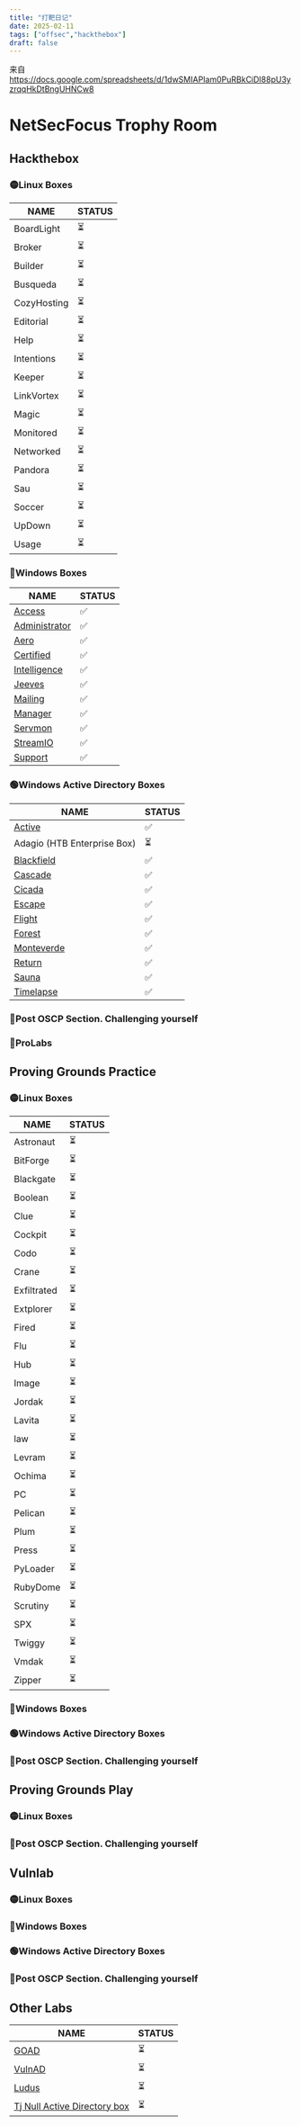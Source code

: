 ```yaml
---
title: "打靶日记"
date: 2025-02-11
tags: ["offsec","hackthebox"]
draft: false
---
```

来自<https://docs.google.com/spreadsheets/d/1dwSMIAPIam0PuRBkCiDI88pU3yzrqqHkDtBngUHNCw8>

# NetSecFocus Trophy Room

## Hackthebox
### 🟡Linux Boxes

| NAME        | STATUS |
| ----------- | ------ |
| BoardLight  | ⏳      |
| Broker      | ⏳      |
| Builder     | ⏳      |
| Busqueda    | ⏳      |
| CozyHosting | ⏳      |
| Editorial   | ⏳      |
| Help        | ⏳      |
| Intentions  | ⏳      |
| Keeper      | ⏳      |
| LinkVortex  | ⏳      |
| Magic       | ⏳      |
| Monitored   | ⏳      |
| Networked   | ⏳      |
| Pandora     | ⏳      |
| Sau         | ⏳      |
| Soccer      | ⏳      |
| UpDown      | ⏳      |
| Usage       | ⏳      |

### 🔵Windows Boxes

| **NAME**      | STATUS |
| ------------- | ------ |
| [Access](https://app.hackthebox.com/machines/Access)        | ✅      |
| [Administrator](https://app.hackthebox.com/machines/Administrator) | ✅      |
| [Aero](https://app.hackthebox.com/machines/Aero)          | ✅      |
| [Certified](https://app.hackthebox.com/machines/Certified)     | ✅      |
| [Intelligence](https://app.hackthebox.com/machines/Intelligence)  | ✅      |
| [Jeeves](https://app.hackthebox.com/machines/Jeeves)        | ✅      |
| [Mailing](https://app.hackthebox.com/machines/Mailing)       | ✅      |
| [Manager](https://app.hackthebox.com/machines/Manager)       | ✅      |
| [Servmon](https://app.hackthebox.com/machines/ServMon)       | ✅      |
| [StreamIO](https://app.hackthebox.com/machines/StreamIO)      | ✅      |
| [Support](https://app.hackthebox.com/machines/Support)       | ✅      |


### 🟢Windows Active Directory Boxes

| NAME                                                         | STATUS |
| ------------------------------------------------------------ | ------ |
| [Active](https://app.hackthebox.com/machines/Active)         | ✅      |
| Adagio (HTB Enterprise Box)                                  | ⏳      |
| [Blackfield](https://app.hackthebox.com/machines/Blackfield) | ✅      |
| [Cascade](https://app.hackthebox.com/machines/Cascade)       | ✅     |
| [Cicada](https://app.hackthebox.com/machines/Cicada)         | ✅      |
| [Escape](https://app.hackthebox.com/machines/Escape)         | ✅      |
| [Flight](https://app.hackthebox.com/machines/Flight)         | ✅      |
| [Forest](https://app.hackthebox.com/machines/Forest)         | ✅     |
| [Monteverde](https://app.hackthebox.com/machines/Monteverde) | ✅     |
| [Return](https://app.hackthebox.com/machines/Return)         | ✅      |
| [Sauna](https://app.hackthebox.com/machines/Sauna)           | ✅      |
| [Timelapse](https://app.hackthebox.com/machines/Timelapse)   | ✅     |

### 🔴Post OSCP Section. Challenging yourself



### 🧿ProLabs

## Proving Grounds Practice
### 🟡Linux Boxes

| **NAME**    | **STATUS** |
| ----------- | ---------- |
| Astronaut   | ⏳          |
| BitForge    | ⏳          |
| Blackgate   | ⏳          |
| Boolean     | ⏳          |
| Clue        | ⏳          |
| Cockpit     | ⏳          |
| Codo        | ⏳          |
| Crane       | ⏳          |
| Exfiltrated | ⏳          |
| Extplorer   | ⏳          |
| Fired       | ⏳          |
| Flu         | ⏳          |
| Hub         | ⏳          |
| Image       | ⏳          |
| Jordak      | ⏳          |
| Lavita      | ⏳          |
| law         | ⏳          |
| Levram      | ⏳          |
| Ochima      | ⏳          |
| PC          | ⏳          |
| Pelican     | ⏳          |
| Plum        | ⏳          |
| Press       | ⏳          |
| PyLoader    | ⏳          |
| RubyDome    | ⏳          |
| Scrutiny    | ⏳          |
| SPX         | ⏳          |
| Twiggy      | ⏳          |
| Vmdak       | ⏳          |
| Zipper      | ⏳          |
### 🔵Windows Boxes
### 🟢Windows Active Directory Boxes
### 🔴Post OSCP Section. Challenging yourself
## Proving Grounds Play
### 🟡Linux Boxes

### 🔴Post OSCP Section. Challenging yourself
## Vulnlab
### 🟡Linux Boxes
### 🔵Windows Boxes
### 🟢Windows Active Directory Boxes
### 🔴Post OSCP Section. Challenging yourself

## Other Labs
| **NAME**                                                     | **STATUS** |
| ------------------------------------------------------------ | ---------- |
| [GOAD](https://github.com/Orange-Cyberdefense/GOAD/tree/main) | ⏳          |
| [VulnAD](https://github.com/tjnull/OSCP-Stuff/tree/master/Active-Directory) | ⏳          |
| [Ludus](https://gitlab.com/badsectorlabs/ludus)              | ⏳          |
| [Tj Null Active   Directory box](https://github.com/tjnull/OSCP-Stuff/tree/master/Active-Directory) | ⏳          |
